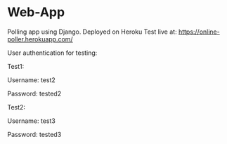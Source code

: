 # Web-App
Polling app using Django. Deployed on Heroku
Test live at: https://online-poller.herokuapp.com/

User authentication for testing:

Test1:

Username: test2

Password: tested2

Test2:

Username: test3

Password: tested3
